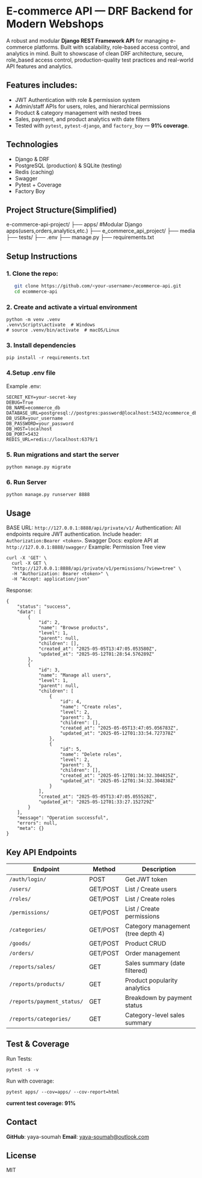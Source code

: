 # E-commerce API — DRF Backend for Modern Webshops

A robust and modular **Django REST Framework API** for managing e-commerce platforms. Built with scalability, role-based access control, and analytics in mind. 
Built to showscase of clean DRF architecture, secure, role_based access control, production-quality test practices and real-world API features and analytics.

## Features includes:
- JWT Authentication with role & permission system
- Admin/staff APIs for users, roles, and hierarchical permissions
- Product & category management with nested trees
- Sales, payment, and product analytics with date filters
- Tested with `pytest`, `pytest-django`, and `factory_boy` — **91% coverage**.

## Technologies
- Django & DRF
- PostgreSQL (production) & SQLite (testing)
- Redis (caching)
- Swagger
- Pytest + Coverage
- Factory Boy

## Project Structure(Simplified)
e-commerce-api-project/
├── apps/ #Modular Django apps(users,orders,analytics,etc.)
├── e_commerce_api_project/
├── media
├── tests/
├── .env
├── manage.py
├── requirements.txt


## Setup Instructions
### 1. Clone the repo:
```bash
   git clone https://github.com/<your-username>/ecommerce-api.git
   cd ecommerce-api
```
### 2. Create and activate a virtual environment
```
python -m venv .venv
.venv\Scripts\activate  # Windows
# source .venv/bin/activate  # macOS/Linux
```

### 3. Install dependencies
```
pip install -r requirements.txt
```

### 4.Setup .env file
Example .env:
```
SECRET_KEY=your-secret-key
DEBUG=True
DB_NAME=ecommerce_db
DATABASE_URL=postgresql://postgres:password@localhost:5432/ecommerce_db
DB_USER=your_username 
DB_PASSWORD=your_password 
DB_HOST=localhost 
DB_PORT=5432
REDIS_URL=redis://localhost:6379/1
```

### 5. Run migrations and start the server
```
python manage.py migrate
```

### 6. Run Server
```
python manage.py runserver 8888
```

## Usage

BASE URL: `http://127.0.0.1:8888/api/private/v1/`
Authentication: All endpoints require JWT authentication. Include header: `Authorization:Bearer <token>`. 
Swagger Docs: explore API at `http://127.0.0.1:8888/swagger/`
Example: Permission Tree view
```
curl -X 'GET' \
  curl -X GET \
  "http://127.0.0.1:8888/api/private/v1/permissions/?view=tree" \
  -H "Authorization: Bearer <token>" \
  -H "Accept: application/json"
```
Response:
```
{
    "status": "success",
    "data": [
        {
            "id": 2,
            "name": "Browse products",
            "level": 1,
            "parent": null,
            "children": [],
            "created_at": "2025-05-05T13:47:05.053580Z",
            "updated_at": "2025-05-12T01:28:54.576289Z"
        },
        {
            "id": 3,
            "name": "Manage all users",
            "level": 1,
            "parent": null,
            "children": [
                {
                    "id": 4,
                    "name": "Create roles",
                    "level": 2,
                    "parent": 3,
                    "children": [],
                    "created_at": "2025-05-05T13:47:05.056783Z",
                    "updated_at": "2025-05-12T01:33:54.727378Z"
                },
                {
                    "id": 5,
                    "name": "Delete roles",
                    "level": 2,
                    "parent": 3,
                    "children": [],
                    "created_at": "2025-05-12T01:34:32.304825Z",
                    "updated_at": "2025-05-12T01:34:32.304838Z"
                }
            ],
            "created_at": "2025-05-05T13:47:05.055528Z",
            "updated_at": "2025-05-12T01:33:27.152729Z"
        }
    ],
    "message": "Operation successful",
    "errors": null,
    "meta": {}
}
```

## Key API Endpoints
| Endpoint                   | Method   | Description                        |
| -------------------------- | -------- | ---------------------------------- |
| `/auth/login/`             | POST     | Get JWT token                      |
| `/users/`                  | GET/POST | List / Create users                |
| `/roles/`                  | GET/POST | List / Create roles                |
| `/permissions/`            | GET/POST | List / Create permissions          |
| `/categories/`             | GET/POST | Category management (tree depth 4) |
| `/goods/`                  | GET/POST | Product CRUD                       |
| `/orders/`                 | GET/POST | Order management                   |
| `/reports/sales/`          | GET      | Sales summary (date filtered)      |
| `/reports/products/`       | GET      | Product popularity analytics       |
| `/reports/payment_status/` | GET      | Breakdown by payment status        |
| `/reports/categories/`     | GET      | Category-level sales summary       |

## Test & Coverage
Run Tests:
```
pytest -s -v
```
Run with coverage:
```
pytest apps/ --cov=apps/ --cov-report=html
```
**current test coverage: 91%**

## Contact
**GitHub**: yaya-soumah
**Email**: yaya-soumah@outlook.com

## License
MIT 
